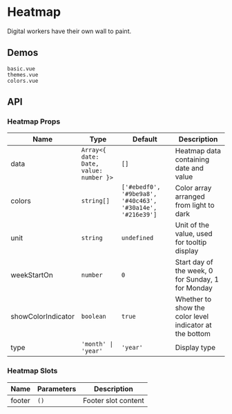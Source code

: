 <!--single-column-->

# Heatmap

Digital workers have their own wall to paint.

## Demos

```demo
basic.vue
themes.vue
colors.vue
```

## API

### Heatmap Props

| Name | Type | Default | Description |
| --- | --- | --- | --- |
| data | `Array<{ date: Date, value: number }>` | `[]` | Heatmap data containing date and value |
| colors | `string[]` | `['#ebedf0', '#9be9a8', '#40c463', '#30a14e', '#216e39']` | Color array arranged from light to dark |
| unit | `string` | `undefined` | Unit of the value, used for tooltip display |
| weekStartOn | `number` | `0` | Start day of the week, 0 for Sunday, 1 for Monday |
| showColorIndicator | `boolean` | `true` | Whether to show the color level indicator at the bottom |
| type | `'month' \| 'year'` | `'year'` | Display type |

### Heatmap Slots

| Name   | Parameters | Description         |
| ------ | ---------- | ------------------- |
| footer | `()`       | Footer slot content |
